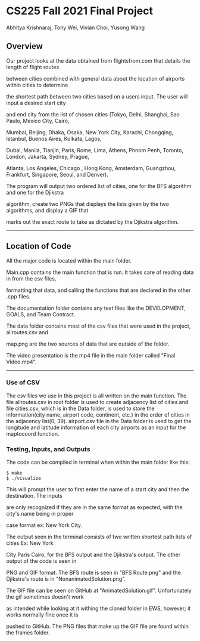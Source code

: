 # CS225 Fall 2021 Final Project

Abhitya Krishnaraj, Tony Wei, Vivian Choi, Yusong Wang

## Overview

Our project looks at the data obtained from flightsfrom.com that details the length of flight routes 

between cities combined with general data about the location of airports within cities to determine

the shortest path between two cities based on a users input. The user will input a desired start city

and end city from the list of chosen cities (Tokyo, Delhi, Shanghai, Sao Paulo, Mexico City, Cairo, 

Mumbai, Beijing, Dhaka, Osaka, New York City, Karachi, Chongqing, Istanbul, Buenos Aires, Kolkata, Lagos, 

Dubai, Manila, Tianjin, Paris, Rome, Lima, Athens, Phnom Penh, Toronto, London, Jakarta, Sydney, Prague, 

Atlanta, Los Angeles, Chicago	, Hong Kong, Amsterdam, Guangzhou, Frankfurt, Singapore, Seoul, and Denver).

The program will output two ordered list of cities, one for the BFS algorithm and one for the Djikstra

algorithm, create two PNGs that displays the lists given by the two algorithms, and display a GIF that

marks out the exact route to take as dictated by the Djikstra algorithm.
 
***

## Location of Code

All the major code is located within the main folder.

Main.cpp contains the main function that is run. It takes care of reading data in from the csv files, 

formatting that data, and calling the functions that are declared in the other .cpp files.

The documentation folder contains any text files like the DEVELOPMENT, GOALS, and Team Contract.

The data folder contains most of the csv files that were used in the project, allroutes.csv and 

map.png are the two sources of data that are outside of the folder.

The video presentation is the mp4 file in the main folder called "Final Video.mp4".

***
### Use of CSV
The csv files we use in this project is all written on the main function. The file allroutes.csv in root folder is used to create adjacency list of cities and file cities.csv, which is in the Data folder, is used to store the information(city name, airport code, continent, etc.) in the order of cities in the adjacency list(0, 39).  airport.csv file in the Data folder is used to get the longitude and latitude information of each city airports as an input for the maptocoord function. 

### Testing, Inputs, and Outputs

The code can be compiled in terminal when within the main folder like this: 

```
$ make
$ ./visualize
```

This will prompt the user to first enter the name of a start city and then the destination. The inputs

are only recognized if they are in the same format as expected, with the city's name being in proper

case format ex: New York City.

The output seen in the terminal consists of two written shortest path lists of cities Ex: New York

City Paris Cairo, for the BFS output and the Djikstra's output. The other output of the code is seen in 

PNG and GIF format. The BFS route is seen in "BFS Route.png" and the Djikstra's route is in "NonanimatedSolution.png".

The GIF file can be seen on GitHub at "AnimatedSolution.gif". Unfortunately the gif sometimes doesn't work

as intended while looking at it withing the cloned folder in EWS, however; it works normally fine once it is 

pushed to GitHub. The PNG files that make up the GIF file are found within the frames folder.
